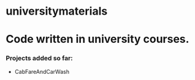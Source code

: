 # universitymaterials
<h1>Code written in university courses.</h1>  

<h3>Projects added so far:</h3>  

<ul>
  <li>CabFareAndCarWash</li>
</ul>
